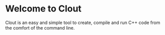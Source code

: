 <h1>Welcome to Clout</h1>
Clout is an easy and simple tool to create, compile and run C++ code from the comfort of the command line.
